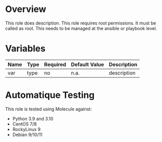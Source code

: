 # Overview
This role does description.
This role requires root permissions. It must be called as root. This needs to be managed at the ansible or playbook level.

# Variables

| Name  | Type | Required | Default Value | Description |
| ----- | ---- | -------- | ------------- | ----------- |
| var | type | no | n.a. | description |

# Automatique Testing

This role is tested using Molecule against:
- Python 3.9 and 3.10
- CentOS 7/8
- RockyLinux 9
- Debian 9/10/11
